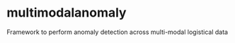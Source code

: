 multimodalanomaly
=================

Framework to perform anomaly detection across multi-modal logistical data

